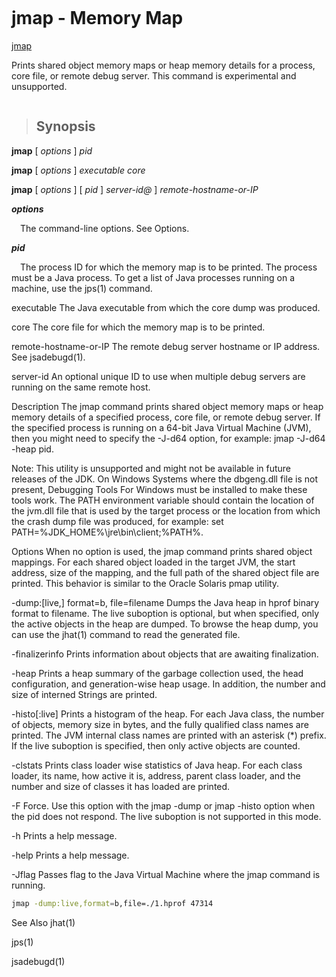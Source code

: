 ```
```
jmap - Memory Map
====================

[jmap]("https://docs.oracle.com/javase/8/docs/technotes/tools/unix/jmap.html")

Prints shared object memory maps or heap memory details for a process, core file, or remote debug server. This command is experimental and unsupported.

```
```

>## Synopsis

**jmap** [ *options* ] *pid*

**jmap** [ *options* ] *executable core*

**jmap** [ *options* ] [ *pid* ] *server-id@* ] *remote-hostname-or-IP*

***options***

&emsp;The command-line options. See Options.

***pid***

&emsp;The process ID for which the memory map is to be printed. The process must be a Java process. To get a list of Java processes running on a machine, use the jps(1) command.

executable
The Java executable from which the core dump was produced.

core
The core file for which the memory map is to be printed.

remote-hostname-or-IP
The remote debug server hostname or IP address. See jsadebugd(1).

server-id
An optional unique ID to use when multiple debug servers are running on the same remote host.

Description
The jmap command prints shared object memory maps or heap memory details of a specified process, core file, or remote debug server. If the specified process is running on a 64-bit Java Virtual Machine (JVM), then you might need to specify the -J-d64 option, for example: jmap -J-d64 -heap pid.

Note: This utility is unsupported and might not be available in future releases of the JDK. On Windows Systems where the dbgeng.dll file is not present, Debugging Tools For Windows must be installed to make these tools work. The PATH environment variable should contain the location of the jvm.dll file that is used by the target process or the location from which the crash dump file was produced, for example: set PATH=%JDK_HOME%\jre\bin\client;%PATH%.

Options
<no option>
When no option is used, the jmap command prints shared object mappings. For each shared object loaded in the target JVM, the start address, size of the mapping, and the full path of the shared object file are printed. This behavior is similar to the Oracle Solaris pmap utility.

-dump:[live,] format=b, file=filename
Dumps the Java heap in hprof binary format to filename. The live suboption is optional, but when specified, only the active objects in the heap are dumped. To browse the heap dump, you can use the jhat(1) command to read the generated file.

-finalizerinfo
Prints information about objects that are awaiting finalization.

-heap
Prints a heap summary of the garbage collection used, the head configuration, and generation-wise heap usage. In addition, the number and size of interned Strings are printed.

-histo[:live]
Prints a histogram of the heap. For each Java class, the number of objects, memory size in bytes, and the fully qualified class names are printed. The JVM internal class names are printed with an asterisk (*) prefix. If the live suboption is specified, then only active objects are counted.

-clstats
Prints class loader wise statistics of Java heap. For each class loader, its name, how active it is, address, parent class loader, and the number and size of classes it has loaded are printed.

-F
Force. Use this option with the jmap -dump or jmap -histo option when the pid does not respond. The live suboption is not supported in this mode.

-h
Prints a help message.

-help
Prints a help message.

-Jflag
Passes flag to the Java Virtual Machine where the jmap command is running.

```sh
jmap -dump:live,format=b,file=./1.hprof 47314

```


See Also
jhat(1)

jps(1)

jsadebugd(1)